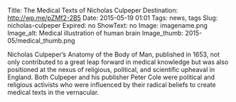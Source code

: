 Title: The Medical Texts of Nicholas Culpeper
Destination: http://wp.me/pZMf2-2B5
Date: 2015-05-19 01:01 
Tags: news, tags 
Slug: nicholas-culpeper 
Expired: no
ShowText: no
Image: imagename.png
Image_alt: Medical illustration of human brain
Image_thumb: 2015-05/medical_thumb.png

Nicholas Culpeper’s Anatomy of the Body of Man, published in 1653, not only contributed to a great leap forward in medical knowledge but was also positioned at the nexus of religious, political, and scientific upheaval in England. Both Culpeper and his publisher Peter Cole were political and religious activists who were influenced by their radical beliefs to create medical texts in the vernacular. 